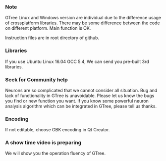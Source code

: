 ### Note
GTree Linux and Windows version are individual due to the difference usage of crossplatform libraries. There may be some 
difference between the code on different platform. Main function is OK.

Instruction files are in root directory of github.

### Libraries

If you use Ubuntu Linux 16.04 GCC 5.4, We can send you pre-built 3rd libraries.

### Seek for Community help

Neurons are so complicated that we cannot consider all situation. Bug and lack of functionality in GTree is unavoidable. Please let us know the bugs you find or new function you want. If you know some powerful neuron analysis algorithm which can be integrated in GTree, please tell us thanks.

### Encoding
If not editable, choose GBK encoding in Qt Creator.

### A show time video is preparing

We will show you the operation fluency of GTree.
